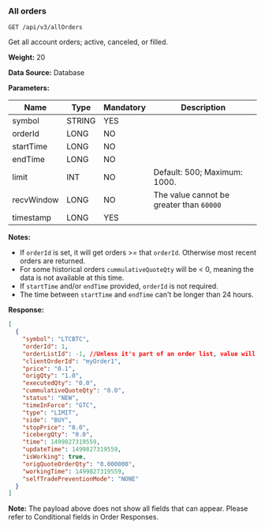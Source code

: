 ### All orders 

```
GET /api/v3/allOrders
```

Get all account orders; active, canceled, or filled.

**Weight:**
20

**Data Source:**
Database

**Parameters:**

| Name | Type | Mandatory | Description |
| --- | --- | --- | --- |
| symbol | STRING | YES |  |
| orderId | LONG | NO |  |
| startTime | LONG | NO |  |
| endTime | LONG | NO |  |
| limit | INT | NO | Default: 500; Maximum: 1000. |
| recvWindow | LONG | NO | The value cannot be greater than `60000` |
| timestamp | LONG | YES |  |

**Notes:**

* If `orderId` is set, it will get orders >= that `orderId`. Otherwise most recent orders are returned.
* For some historical orders `cummulativeQuoteQty` will be < 0, meaning the data is not available at this time.
* If `startTime` and/or `endTime` provided, `orderId` is not required.
* The time between `startTime` and `endTime` can't be longer than 24 hours.

**Response:**

```json
[  
  {  
    "symbol": "LTCBTC",  
    "orderId": 1,  
    "orderListId": -1, //Unless it's part of an order list, value will be -1  
    "clientOrderId": "myOrder1",  
    "price": "0.1",  
    "origQty": "1.0",  
    "executedQty": "0.0",  
    "cummulativeQuoteQty": "0.0",  
    "status": "NEW",  
    "timeInForce": "GTC",  
    "type": "LIMIT",  
    "side": "BUY",  
    "stopPrice": "0.0",  
    "icebergQty": "0.0",  
    "time": 1499827319559,  
    "updateTime": 1499827319559,  
    "isWorking": true,  
    "origQuoteOrderQty": "0.000000",  
    "workingTime": 1499827319559,  
    "selfTradePreventionMode": "NONE"  
  }  
]
```

**Note:** The payload above does not show all fields that can appear. Please refer to Conditional fields in Order Responses.